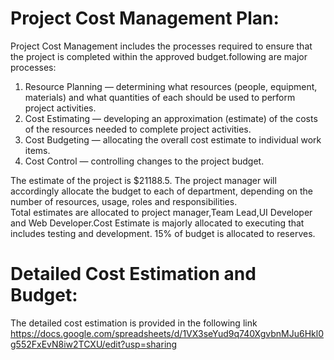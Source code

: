# Project Cost Management Plan:

Project Cost Management includes the processes required to ensure that the project is completed within the approved budget.following are major processes:
1. Resource Planning — determining what resources (people, equipment, materials) and what quantities of each should be used to perform project activities.
2. Cost Estimating — developing an approximation (estimate) of the costs of the resources needed to complete project activities.
3. Cost Budgeting — allocating the overall cost estimate to individual work items.
4. Cost Control — controlling changes to the project budget.<br>

The estimate of the project is $21188.5. The project manager will accordingly allocate the budget to each of department, depending on the number of resources, usage, roles and responsibilities.<br> 
Total estimates are allocated to project manager,Team Lead,UI Developer and Web Developer.Cost Estimate is majorly allocated to executing that includes testing and development. 15% of budget is allocated to reserves.

# Detailed Cost Estimation and Budget:
The detailed cost estimation is provided in the following link <br> 
https://docs.google.com/spreadsheets/d/1VX3seYud9q740XgvbnMJu6Hkl0g552FxEvN8iw2TCXU/edit?usp=sharing
